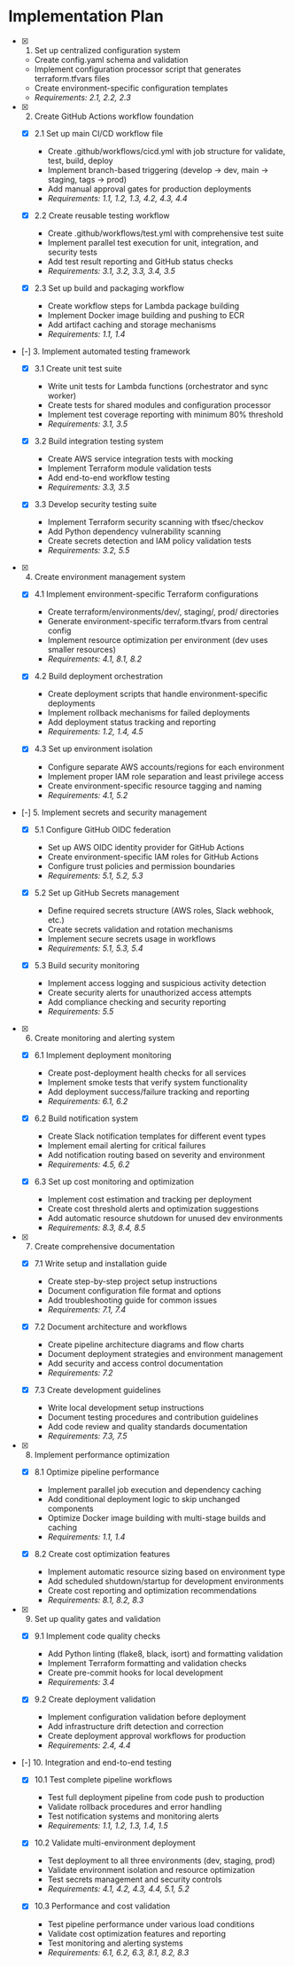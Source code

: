 # Implementation Plan

- [x] 1. Set up centralized configuration system
  - Create config.yaml schema and validation
  - Implement configuration processor script that generates terraform.tfvars files
  - Create environment-specific configuration templates
  - _Requirements: 2.1, 2.2, 2.3_

- [x] 2. Create GitHub Actions workflow foundation
  - [x] 2.1 Set up main CI/CD workflow file
    - Create .github/workflows/cicd.yml with job structure for validate, test, build, deploy
    - Implement branch-based triggering (develop → dev, main → staging, tags → prod)
    - Add manual approval gates for production deployments
    - _Requirements: 1.1, 1.2, 1.3, 4.2, 4.3, 4.4_

  - [x] 2.2 Create reusable testing workflow
    - Create .github/workflows/test.yml with comprehensive test suite
    - Implement parallel test execution for unit, integration, and security tests
    - Add test result reporting and GitHub status checks
    - _Requirements: 3.1, 3.2, 3.3, 3.4, 3.5_

  - [x] 2.3 Set up build and packaging workflow
    - Create workflow steps for Lambda package building
    - Implement Docker image building and pushing to ECR
    - Add artifact caching and storage mechanisms
    - _Requirements: 1.1, 1.4_

- [-] 3. Implement automated testing framework
  - [x] 3.1 Create unit test suite
    - Write unit tests for Lambda functions (orchestrator and sync worker)
    - Create tests for shared modules and configuration processor
    - Implement test coverage reporting with minimum 80% threshold
    - _Requirements: 3.1, 3.5_

  - [x] 3.2 Build integration testing system
    - Create AWS service integration tests with mocking
    - Implement Terraform module validation tests
    - Add end-to-end workflow testing
    - _Requirements: 3.3, 3.5_

  - [x] 3.3 Develop security testing suite
    - Implement Terraform security scanning with tfsec/checkov
    - Add Python dependency vulnerability scanning
    - Create secrets detection and IAM policy validation tests
    - _Requirements: 3.2, 5.5_

- [x] 4. Create environment management system
  - [x] 4.1 Implement environment-specific Terraform configurations
    - Create terraform/environments/dev/, staging/, prod/ directories
    - Generate environment-specific terraform.tfvars from central config
    - Implement resource optimization per environment (dev uses smaller resources)
    - _Requirements: 4.1, 8.1, 8.2_

  - [x] 4.2 Build deployment orchestration
    - Create deployment scripts that handle environment-specific deployments
    - Implement rollback mechanisms for failed deployments
    - Add deployment status tracking and reporting
    - _Requirements: 1.2, 1.4, 4.5_

  - [x] 4.3 Set up environment isolation
    - Configure separate AWS accounts/regions for each environment
    - Implement proper IAM role separation and least privilege access
    - Create environment-specific resource tagging and naming
    - _Requirements: 4.1, 5.2_

- [-] 5. Implement secrets and security management
  - [x] 5.1 Configure GitHub OIDC federation
    - Set up AWS OIDC identity provider for GitHub Actions
    - Create environment-specific IAM roles for GitHub Actions
    - Configure trust policies and permission boundaries
    - _Requirements: 5.1, 5.2, 5.3_

  - [x] 5.2 Set up GitHub Secrets management
    - Define required secrets structure (AWS roles, Slack webhook, etc.)
    - Create secrets validation and rotation mechanisms
    - Implement secure secrets usage in workflows
    - _Requirements: 5.1, 5.3, 5.4_

  - [x] 5.3 Build security monitoring
    - Implement access logging and suspicious activity detection
    - Create security alerts for unauthorized access attempts
    - Add compliance checking and security reporting
    - _Requirements: 5.5_

- [x] 6. Create monitoring and alerting system
  - [x] 6.1 Implement deployment monitoring
    - Create post-deployment health checks for all services
    - Implement smoke tests that verify system functionality
    - Add deployment success/failure tracking and reporting
    - _Requirements: 6.1, 6.2_

  - [x] 6.2 Build notification system
    - Create Slack notification templates for different event types
    - Implement email alerting for critical failures
    - Add notification routing based on severity and environment
    - _Requirements: 4.5, 6.2_

  - [x] 6.3 Set up cost monitoring and optimization
    - Implement cost estimation and tracking per deployment
    - Create cost threshold alerts and optimization suggestions
    - Add automatic resource shutdown for unused dev environments
    - _Requirements: 8.3, 8.4, 8.5_

- [x] 7. Create comprehensive documentation
  - [x] 7.1 Write setup and installation guide
    - Create step-by-step project setup instructions
    - Document configuration file format and options
    - Add troubleshooting guide for common issues
    - _Requirements: 7.1, 7.4_

  - [x] 7.2 Document architecture and workflows
    - Create pipeline architecture diagrams and flow charts
    - Document deployment strategies and environment management
    - Add security and access control documentation
    - _Requirements: 7.2_

  - [x] 7.3 Create development guidelines
    - Write local development setup instructions
    - Document testing procedures and contribution guidelines
    - Add code review and quality standards documentation
    - _Requirements: 7.3, 7.5_

- [x] 8. Implement performance optimization
  - [x] 8.1 Optimize pipeline performance
    - Implement parallel job execution and dependency caching
    - Add conditional deployment logic to skip unchanged components
    - Optimize Docker image building with multi-stage builds and caching
    - _Requirements: 1.1, 1.4_

  - [x] 8.2 Create cost optimization features
    - Implement automatic resource sizing based on environment type
    - Add scheduled shutdown/startup for development environments
    - Create cost reporting and optimization recommendations
    - _Requirements: 8.1, 8.2, 8.3_

- [x] 9. Set up quality gates and validation
  - [x] 9.1 Implement code quality checks
    - Add Python linting (flake8, black, isort) and formatting validation
    - Implement Terraform formatting and validation checks
    - Create pre-commit hooks for local development
    - _Requirements: 3.4_

  - [x] 9.2 Create deployment validation
    - Implement configuration validation before deployment
    - Add infrastructure drift detection and correction
    - Create deployment approval workflows for production
    - _Requirements: 2.4, 4.4_

- [-] 10. Integration and end-to-end testing
  - [x] 10.1 Test complete pipeline workflows
    - Test full deployment pipeline from code push to production
    - Validate rollback procedures and error handling
    - Test notification systems and monitoring alerts
    - _Requirements: 1.1, 1.2, 1.3, 1.4, 1.5_

  - [x] 10.2 Validate multi-environment deployment
    - Test deployment to all three environments (dev, staging, prod)
    - Validate environment isolation and resource optimization
    - Test secrets management and security controls
    - _Requirements: 4.1, 4.2, 4.3, 4.4, 5.1, 5.2_

  - [x] 10.3 Performance and cost validation
    - Test pipeline performance under various load conditions
    - Validate cost optimization features and reporting
    - Test monitoring and alerting systems
    - _Requirements: 6.1, 6.2, 6.3, 8.1, 8.2, 8.3_